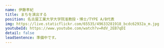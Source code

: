 ```yaml
---
name: 伊藤孝紀
title: まちを演出する
position: 名古屋工業大学大学院准教授・博士/TYPE A/B代表
img: https://live.staticflickr.com/65535/49633281918_bcdc62932a_m.jpg
youtubeId: https://www.youtube.com/watch?v=RdV_2EB7qDI
detail: false
leadSentence: 準備中です。
---
```


